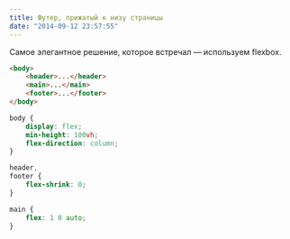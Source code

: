 ```yaml
---
title: Футер, прижатый к низу страницы
date: "2014-09-12 23:57:55"
---
```


Самое элегантное решение, которое встречал &mdash; используем flexbox.

```html
<body>
    <header>...</header>
    <main>...</main>
    <footer>...</footer>
</body>
```

```css
body {
    display: flex;
    min-height: 100vh;
    flex-direction: column;
}

header,
footer {
    flex-shrink: 0;
}

main {
    flex: 1 0 auto;
}
```
